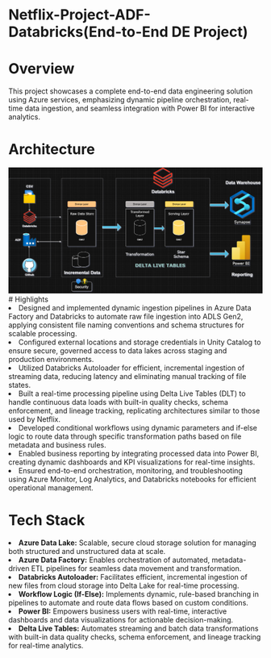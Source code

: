# Netflix-Project-ADF-Databricks(End-to-End DE Project)

# Overview
This project showcases a complete end-to-end data engineering solution using Azure services, emphasizing dynamic pipeline orchestration, real-time data ingestion, and seamless integration with Power BI for interactive analytics.

# Architecture
<img src='https://github.com/Anamika1-cpu/Netflix-Project-ADF-Databricks/blob/aee4fb189d601c2199337606166b3240243c6fb7/Netflix_Project%20Architecture.drawio%20(1).png'/>
# Highlights
<li>Designed and implemented dynamic ingestion pipelines in Azure Data Factory and Databricks to automate raw file ingestion into ADLS Gen2, applying consistent file naming conventions and schema structures for scalable processing.
<li>Configured external locations and storage credentials in Unity Catalog to ensure secure, governed access to data lakes across staging and production environments.
<li>Utilized Databricks Autoloader for efficient, incremental ingestion of streaming data, reducing latency and eliminating manual tracking of file states.
<li>Built a real-time processing pipeline using Delta Live Tables (DLT) to handle continuous data loads with built-in quality checks, schema enforcement, and lineage tracking, replicating architectures similar to those used by Netflix.
<li>Developed conditional workflows using dynamic parameters and if-else logic to route data through specific transformation paths based on file metadata and business rules.
<li>Enabled business reporting by integrating processed data into Power BI, creating dynamic dashboards and KPI visualizations for real-time insights.
<li>Ensured end-to-end orchestration, monitoring, and troubleshooting using Azure Monitor, Log Analytics, and Databricks notebooks for efficient operational management.

# Tech Stack
<li><b>Azure Data Lake:</b> Scalable, secure cloud storage solution for managing both structured and unstructured data at scale.

<li><b>Azure Data Factory:</b> Enables orchestration of automated, metadata-driven ETL pipelines for seamless data movement and transformation.

<li><b>Databricks Autoloader:</b> Facilitates efficient, incremental ingestion of new files from cloud storage into Delta Lake for real-time processing.

<li><b>Workflow Logic (If-Else):</b> Implements dynamic, rule-based branching in pipelines to automate and route data flows based on custom conditions.

<li><b>Power BI:</b> Empowers business users with real-time, interactive dashboards and data visualizations for actionable decision-making.

<li><b>Delta Live Tables:</b> Automates streaming and batch data transformations with built-in data quality checks, schema enforcement, and lineage tracking for real-time analytics.
